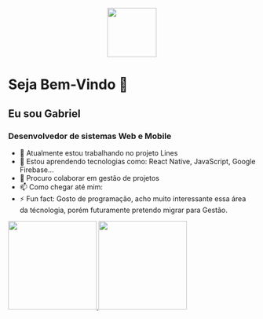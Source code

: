 <p align="center">
  <img width="100px" src="#" align="center" />
  <h1>Seja Bem-Vindo 👋</h1>
  <h2>Eu sou Gabriel</h2>
  <h3>Desenvolvedor de sistemas Web e Mobile</h3>
</p>

- 🔭 Atualmente estou trabalhando no projeto Lines
- 🌱 Estou aprendendo tecnologias como: React Native, JavaScript, Google Firebase...
- 👯 Procuro colaborar em gestão de projetos 
- 📫 Como chegar até mim: 
- ⚡ Fun fact: Gosto de programação, acho muito interessante essa área da técnologia, porém futuramente pretendo migrar para Gestão.

<div>
  <a href="https://github.com/anjosgabriel">
  <img height="180em" src="https://github-readme-stats.vercel.app/api?username=anjosgabriel&show_icons=true&theme=merko&incluede_all_commits=true&count_private=true"/> 
  <img height="180em" src="https://github-readme-stats.vercel.app/api/top-langs/?username=anjosgabriel&layout=compact&langs_count=16&theme=merko"/>
</div>
